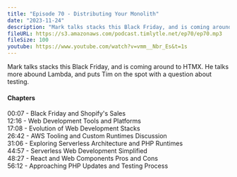 ```yaml
---
title: "Episode 70 - Distributing Your Monolith"
date: "2023-11-24"
description: "Mark talks stacks this Black Friday, and is coming around to HTMX. He talks more abound Lambda, and puts Tim on the spot with a question about testing." 
fileURL: https://s3.amazonaws.com/podcast.timlytle.net/ep70/ep70.mp3
fileSize: 100
youtube: https://www.youtube.com/watch?v=vmm__Nbr_Es&t=1s
---
```


Mark talks stacks this Black Friday, and is coming around to HTMX. He talks more abound Lambda, and puts Tim on the spot with a question about testing.  

#### Chapters

00:07 - Black Friday and Shopify's Sales   
12:16 - Web Development Tools and Platforms   
17:08 - Evolution of Web Development Stacks   
26:42 - AWS Tooling and Custom Runtimes Discussion   
31:06 - Exploring Serverless Architecture and PHP Runtimes   
44:57 - Serverless Web Development Simplified   
48:27 - React and Web Components Pros and Cons   
56:12 - Approaching PHP Updates and Testing Process   